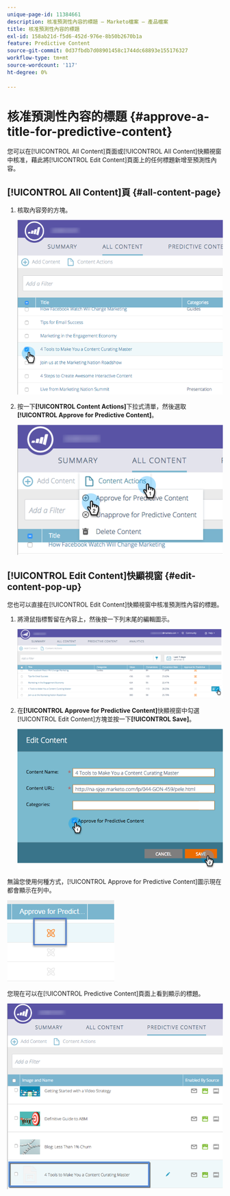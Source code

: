 ```yaml
---
unique-page-id: 11384661
description: 核准預測性內容的標題 — Marketo檔案 — 產品檔案
title: 核准預測性內容的標題
exl-id: 158ab21d-f5d6-452d-976e-8b50b2670b1a
feature: Predictive Content
source-git-commit: 0d37fbdb7d08901458c1744dc68893e155176327
workflow-type: tm+mt
source-wordcount: '117'
ht-degree: 0%

---
```


# 核准預測性內容的標題 {#approve-a-title-for-predictive-content}

您可以在[!UICONTROL All Content]頁面或[!UICONTROL All Content]快顯視窗中核准，藉此將[!UICONTROL Edit Content]頁面上的任何標題新增至預測性內容。

## [!UICONTROL All Content]頁 {#all-content-page}

1. 核取內容旁的方塊。

   ![](assets/image2017-10-3-9-3a9-3a47.png)

1. 按一下&#x200B;**[!UICONTROL Content Actions]**&#x200B;下拉式清單，然後選取&#x200B;**[!UICONTROL Approve for Predictive Content]**。

   ![](assets/image2017-10-3-9-3a10-3a31.png)

## [!UICONTROL Edit Content]快顯視窗 {#edit-content-pop-up}

您也可以直接在[!UICONTROL Edit Content]快顯視窗中核准預測性內容的標題。

1. 將滑鼠指標暫留在內容上，然後按一下列末尾的編輯圖示。

   ![](assets/image2017-10-3-9-3a14-3a55.png)

1. 在&#x200B;**[!UICONTROL Approve for Predictive Content]**&#x200B;快顯視窗中勾選[!UICONTROL Edit Content]方塊並按一下&#x200B;**[!UICONTROL Save]**。

   ![](assets/image2017-10-3-9-3a15-3a35.png)

無論您使用何種方式，[!UICONTROL Approve for Predictive Content]圖示現在都會顯示在列中。

![](assets/five.png)

您現在可以在[!UICONTROL Predictive Content]頁面上看到顯示的標題。

![](assets/image2017-10-3-9-3a16-3a45.png)
